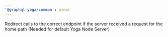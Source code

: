 ```yaml
---
'@graphql-yoga/common': minor
---
```


Redirect calls to the correct endpoint if the server received a request for the home path
(Needed for default Yoga Node Server)
